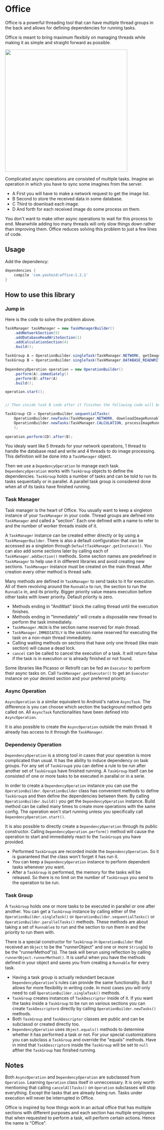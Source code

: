 # Office
Office is a powerful threading tool that can have multiple thread groups in the back and allows for defining dependencies for running tasks.

Office is meant to bring maximum flexibily on managing threads while making it as simple and straight forward as possible.

<img src="https://user-images.githubusercontent.com/4597931/30242834-26586b70-95b3-11e7-9613-1c6f85684bf4.gif" width="400px"/>

Complicated async operations are consisted of multiple tasks. Imagine an operation in which you have to sync some imagines from the server.
- A First you will have to make a network request to get the image list.
- B Second to store the received data in some database.
- C Third to download each image.
- D And forth for each received image do some process on them.

You don't want to make other async operations to wait for this process to end. Meanwhile adding too many threads will only slow things down rather than improving them. Office reduces solving this problem to just a few lines of code.


## Usage

Add the dependency:
```Groovy
dependencies {
	compile 'com.yashoid:office:1.2.1'
}
```

## How to use this library

### Jump in
Here is the code to solve the problem above.

```java
TaskManager taskManager = new TaskManagerBuilder()
    .addNetworkSection(5)
    .addDatabaseReadWriteSection(1)
    .addCalculationSection(4)
    .build();
 
TaskGroup A = OperationBuilder.singleTask(TaskManager.NETWORK, getImageListFromNetworkRunnable);
TaskGroup B = OperationBuilder.singleTask(TaskManager.DATABASE_READWRITE, writeImageListInDatabaseRunnable);
 
DependencyOperation operation = new OperationBuilder()
    .perform(A).immediately()
    .perform(B).after(A)
    .build();

operation.start();


// Then inside task B code after it finishes the following code will be run for each image.

TaskGroup CD = OperationBuilder.sequentialTasks(
    OperationBuilder.newTasks(TaskManager.NETWORK, downloadImageRunnable),
    OperationBuilder.newTasks(TaskManager.CALCULATION, processImageRunnable)
    );
    
operation.perform(CD).after(B);
```

You idealy want like 5 threads for your network operations, 1 thread to handle the database read and write and 4 threads to do image processing. This definition will be done into a `TaskManager` object.

Then we use a `DepedencyOperation` to manage each task. `DependencyOperation` works with `TaskGroup` objects to define the dependencies. `TaskGroup` holds a number of tasks and can be told to run its tasks sequentially or in parallel. A parallel task group is considered done when all of its tasks have finished running.

### Task Manager
Task manager is the heart of Office. You usually want to keep a singleton instance of your `TaskManager` in your code. Thread groups are defined into `TaskManager` and called a "section". Each one defined with a name to refer to and the number of worker threads inside of it.

A `TaskManager` instance can be created either directly or by using a `TaskManagerBuilder`. There is also a default configuration that can be accessed as a singleton through `DefaultTaskManager.getInstance()`. You can also add some sections later by calling each of `TaskManager.addSection()` methods. Some section names are predefined in `TaskManager` to help use it in different libraries and avoid creating new sections. `TaskManager` instance must be created on the main thread. After creation every other method is thread safe.

Many methods are defined in `TaskManager` to send tasks to it for execution. All of them revolving around the `Runnable` to run, the section to run the `Runnable` in, and its priority. Bigger priority value means execution before other tasks with lower priority. Default priority is zero.

- Methods ending in "AndWait" block the calling thread until the execution finishes.
- Methods ending in "Immediately" will create a disposable new thread to perform the task immediately.
- `TaskManager.MAIN` is the section name reserved for main thread.
- `TaskManager.IMMEDIATELY` is the section name reserved for executing the task on a non-main thread immediately.
- Calling waiting methods on sections that have only one thread (like main section) will cause a dead lock.
- `cancel` can be called to cancel the execution of a task. It will return false if the task is in execution or is already finished or not found.

Some libraries like Picasso or Retrofit can be fed an `Executor` to perform their async tasks on. Call `TaskManager.getExecutor()` to get an `Executor` instance on your desired section and your preferred priority.

### Async Operation
`AsyncOperation` is a similar equivalent to Android's native `AsyncTask`. The difference is you can choose which section the background method gets called on. All `AsyncTask` functionalities have been defined into `AsyncOperation`.

It is also possible to create the `AsyncOperation` outside the main thread. It already has access to it through the `TaskManager`.

### Dependency Operation
`DependencyOperation` is a strong tool in cases that your operation is more complicated than usual. It has the ability to induce dependency on task groups. For any set of `TaskGroup`s you can define a rule to be run after another set of `TaskGroup`s have finished running. A `TaskGroup` itself can be consisted of one or more tasks to be executed in parallal or in a serie.

In order to create a `DependencyOperation` instance you can use the `OperationBuilder`. `OperationBuilder` class has convenient methods to define `TaskGroup`s and then define the dependencies between them. By calling `OperationBuilder.build()` you get the `DependencyOperation` instance. Build method can be called many times to create more operations with the same config. The operation won't start running unless you specifically call `DependencyOperation.start()`.

It is also possible to directly create a `DependencyOperation` through its public constructor. Calling `DependencyOperation.perform()` method will cause the operation to start and immediately react to the `TaskGroup`s you have provided.

- Performed `TaskGroup`s are recorded inside the `DependencyOperation`. So it is guaranteed that the class won't forget it has run it.
- You can keep a `DependencyOperation` instance to perform dependent tasks whenever you want.
- After a `TaskGroup` is performed, the memory for the tasks will be released. So there is no limit on the number of `TaskGroup`s you send to the operation to be run.

### Task Group
A `TaskGroup` holds one or more tasks to be executed in parallel or one after another. You can get a `TaskGroup` instance by calling either of the `OperationBuilder.singleTask()` or `OperationBuilder.sequentialTasks()` or `OperationBuilder.parallelTasks()` methods. These methods are about taking a set of `Runnable`s to run and the section to run them in and the priority to run them with.

There is a special constructor for `TaskGroup` in `OperationBuilder` that received an `Object` to be the "runnerObject" and one or more `String`(s) to be the "runnerMethod"(s). The task will berun using reflection by calling `runnerObject.runnerMethod()`. It is useful when you have the methods defined in your object and saves you from creating a `Runnable` for every task.

- Having a task group is actually redundant because `DependencyOperation`'s rules can provide the same functionality. But it allows for more flexibility in writing code. In most cases you will only need to call `OperationBuilder.singleTask()` methods.
- `TaskGroup` creates instances of `TaskDescriptor` inside of it. If you want the tasks inside a `TaskGroup` to be run on various sections you can create `TaskDescriptor`s directly by calling `OperationBuilder.newTasks()` methods.
- Both `TaskGroup` and `TaskDescriptor` classes are public and can be subclassd or created directly too.
- `DependencyOperation` uses `Object.equals()` methods to determine whether it has performed a task or not. For your special customizations you can subclass a `TaskGroup` and override the "equals" methods. Have in mind that `TaskDescriptor`s inside the `TaskGroup` will be set to `null` afther the `TaskGroup` has finished running.

## Notes
Both `AsyncOperation` and `DependencyOperation` are subclassed from `Operation`. Learning `Operation` class itself in unneccessary. It is only worth mentioning that calling `cancelAllTasks()` on `Operation` subclasses will stop everything. Except the tasks that are already being run. Tasks under execution will never be interrupted in Office.

Office is inspired by how things work in an actual office that has multiple sections with different purposes and each section has multiple employees that when requested to perform a task, will perform certain actions. Hence the name is "Office".
